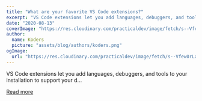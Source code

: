 ```yaml
---
title: "What are your favorite VS Code extensions?"
excerpt: "VS Code extensions let you add languages, debuggers, and tools to your installation to support your d..."
date: "2020-08-13"
coverImage: "https://res.cloudinary.com/practicaldev/image/fetch/s--Vfew0rLx--/c_imagga_scale,f_auto,fl_progressive,h_420,q_auto,w_1000/https://i.ytimg.com/vi/O1Eg29E7BGU/maxresdefault.jpg"
author:
  name: Koders
  picture: "assets/blog/authors/koders.png"
ogImage:
  url: "https://res.cloudinary.com/practicaldev/image/fetch/s--Vfew0rLx--/c_imagga_scale,f_auto,fl_progressive,h_420,q_auto,w_1000/https://i.ytimg.com/vi/O1Eg29E7BGU/maxresdefault.jpg"
---
```


VS Code extensions let you add languages, debuggers, and tools to your installation to support your d...

[Read more](https://dev.to/madza/what-are-your-favorite-vs-code-extensions-2df0)

